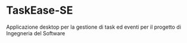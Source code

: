 # TaskEase-SE
Applicazione desktop per la gestione di task ed eventi per il progetto di Ingegneria del Software
